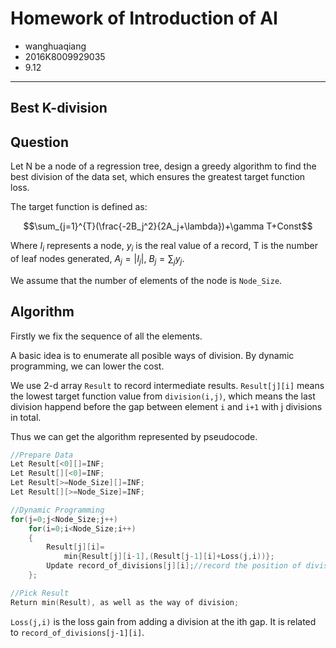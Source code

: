 # Homework of Introduction of AI 

* wanghuaqiang
* 2016K8009929035
* 9.12

***

## Best K-division

<!-- 最佳的k划分( -->

<!-- 设计算法找到使得回归树的greedy function最佳的k划分(k是任意正整数). 要求先形式化这一问题, 再给出解决算法.

提示: 动态规划. -->

## Question

Let N be a node of a regression tree, design a greedy algorithm to find the best division of the data set, which ensures the greatest target function loss.

The target function is defined as:

$$\sum_{j=1}^{T}(\frac{-2B_j^2}{2A_j+\lambda})+\gamma T+Const$$

Where $I_i$ represents a node, $y_i$ is the real value of a record, T is the number of leaf nodes generated, $A_j=|I_j|$, $B_j=\sum_{j}y_j$.

We assume that the number of elements of the node is `Node_Size`.

## Algorithm

Firstly we fix the sequence of all the elements.

A basic idea is to enumerate all posible ways of division. By dynamic programming, we can lower the cost.

We use 2-d array `Result` to record intermediate results. `Result[j][i]` means the lowest target function value from `division(i,j)`, which means the last division happend before the gap between element `i` and `i+1` with j divisions in total.

Thus we can get the algorithm represented by pseudocode.

```c
//Prepare Data
Let Result[<0][]=INF;
Let Result[][<0]=INF;
Let Result[>=Node_Size][]=INF;
Let Result[][>=Node_Size]=INF;

//Dynamic Programming
for(j=0;j<Node_Size;j++)
    for(i=0;i<Node_Size;i++)
    {
        Result[j][i]=
            min{Result[j][i-1],(Result[j-1][i]+Loss(j,i))};
        Update record_of_divisions[j][i];//record the position of divisions.
    };

//Pick Result
Return min(Result), as well as the way of division;
```

`Loss(j,i)` is the loss gain from adding a division at the ith gap. It is related to `record_of_divisions[j-1][i]`.